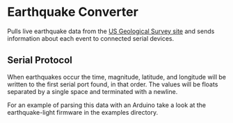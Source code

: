# Earthquake Converter

Pulls live earthquake data from the [US Geological Survey site](http://earthquake.usgs.gov/) and sends information about each event to connected serial devices.

## Serial Protocol

When earthquakes occur the time, magnitude, latitude, and longitude will be written to the first serial port found, in that order. The values will be floats separated by a single space and terminated with a newline.

For an example of parsing this data with an Arduino take a look at the earthquake-light firmware in the examples directory.
